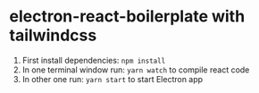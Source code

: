 # electron-react-boilerplate with tailwindcss

1. First install dependencies: `npm install` </br>
2. In one terminal window run: `yarn watch` to compile react code <br/>
3. In other one run: `yarn start` to start Electron app
